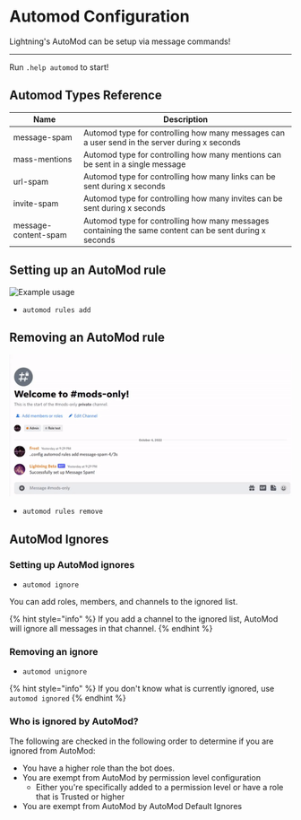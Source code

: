 # Automod Configuration

Lightning's AutoMod can be setup via message commands!

---

Run `.help automod` to start!

## Automod Types Reference

| Name | Description |
| ---- | ----------- |
| message-spam | Automod type for controlling how many messages can a user send in the server during x seconds |
| mass-mentions | Automod type for controlling how many mentions can be sent in a single message |
| url-spam | Automod type for controlling how many links can be sent during x seconds |
| invite-spam | Automod type for controlling how many invites can be sent during x seconds |
| message-content-spam | Automod type for controlling how many messages containing the same content can be sent during x seconds |

## Setting up an AutoMod rule

![Example usage](../assets/rules_add.gif)

- `automod rules add`

## Removing an AutoMod rule

![Example usage](../assets/rules_remove.gif)

- `automod rules remove`

## AutoMod Ignores

### Setting up AutoMod ignores

- `automod ignore`

You can add roles, members, and channels to the ignored list.

{% hint style="info" %}
If you add a channel to the ignored list, AutoMod will ignore all messages in that channel.
{% endhint %}

### Removing an ignore

- `automod unignore`

{% hint style="info" %}
If you don't know what is currently ignored, use `automod ignored`
{% endhint %}

### Who is ignored by AutoMod?

The following are checked in the following order to determine if you are ignored from AutoMod:

- You have a higher role than the bot does.
- You are exempt from AutoMod by permission level configuration
    - Either you're specifically added to a permission level or have a role that is Trusted or higher
- You are exempt from AutoMod by AutoMod Default Ignores

